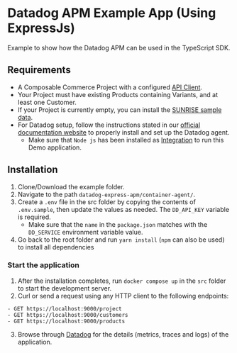 # Datadog APM Example App (Using ExpressJs)

Example to show how the Datadog APM can be used in the TypeScript SDK.

## Requirements

- A Composable Commerce Project with a configured [API Client](https://docs.commercetools.com/sdk/js-sdk-getting-started).
- Your Project must have existing Products containing Variants, and at least one Customer.
- If your Project is currently empty, you can install the [SUNRISE sample data](https://github.com/commercetools/commercetools-sunrise-data).
- For Datadog setup, follow the instructions stated in our [official documentation website](https://docs.commercetools.com/sdk/observability/datadog#typescript-sdk) to properly install and set up the Datadog agent.
  - Make sure that `Node js` has been installed as [Integration](https://docs.datadoghq.com/integrations/) to run this Demo application.

## Installation

1. Clone/Download the example folder.
2. Navigate to the path `datadog-express-apm/container-agent/`.
3. Create a `.env` file in the src folder by copying the contents of `.env.sample`, then update the values as needed. The `DD_API_KEY` variable is required.
   - Make sure that the `name` in the `package.json` matches with the `DD_SERVICE` environment variable value.
4. Go back to the root folder and run `yarn install` (`npm` can also be used) to install all dependencies

### Start the application

1. After the installation completes, run `docker compose up` in the `src` folder to start the development server.
2. Curl or send a request using any HTTP client to the following endpoints:

```http
- GET https://localhost:9000/project
- GET https://localhost:9000/customers
- GET https://localhost:9000/products
```

3. Browse through [Datadog](https://app.datadoghq.eu/) for the details (metrics, traces and logs) of the application.
